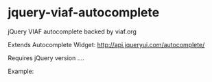 jquery-viaf-autocomplete
========================

jQuery VIAF autocomplete backed by viaf.org

Extends Autocomplete Widget:  http://api.jqueryui.com/autocomplete/

Requires jQuery version .... 

Example:

